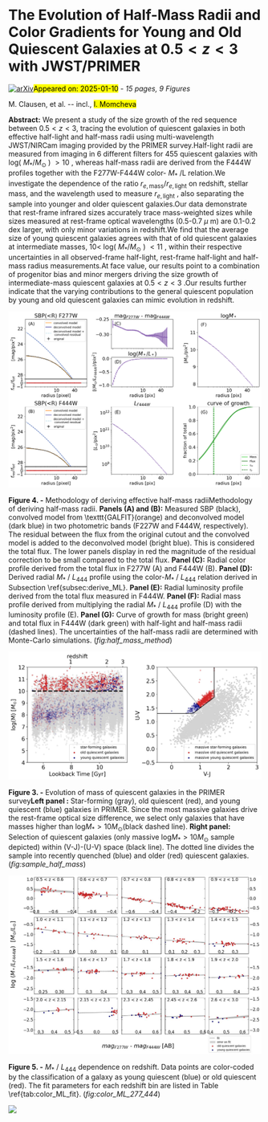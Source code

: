 <div class="macros" style="visibility:hidden;">
$\newcommand{\ensuremath}{}$
$\newcommand{\xspace}{}$
$\newcommand{\object}[1]{\texttt{#1}}$
$\newcommand{\farcs}{{.}''}$
$\newcommand{\farcm}{{.}'}$
$\newcommand{\arcsec}{''}$
$\newcommand{\arcmin}{'}$
$\newcommand{\ion}[2]{#1#2}$
$\newcommand{\textsc}[1]{\textrm{#1}}$
$\newcommand{\hl}[1]{\textrm{#1}}$
$\newcommand{\footnote}[1]{}$
$\newcommand{\vdag}{(v)^\dagger}$
$\newcommand$
$\newcommand$</div>



<div id="title">

# The Evolution of Half-Mass Radii and Color Gradients for Young and Old Quiescent Galaxies at $0.5 < z < 3$ with JWST/PRIMER

</div>
<div id="comments">

[![arXiv](https://img.shields.io/badge/arXiv-2501.04788-b31b1b.svg)](https://arxiv.org/abs/2501.04788)<mark>Appeared on: 2025-01-10</mark> -  _15 pages, 9 Figures_

</div>
<div id="authors">

M. Clausen, et al. -- incl., <mark>I. Momcheva</mark>

</div>
<div id="abstract">

**Abstract:** We present a study of the size growth of the red sequence between $0.5<z<3,$ tracing the evolution of quiescent galaxies in both effective half-light and half-mass radii using multi-wavelength JWST/NIRCam imaging provided by the PRIMER survey.Half-light radii are measured from imaging in 6 different filters for 455 quiescent galaxies with log( $M_*/M_{\odot}$ ) $>10$ , whereas half-mass radii are derived from the F444W profiles together with the F277W-F444W color- $M_*$ /L relation.We investigate the dependence of the ratio $r_{e, \mathrm{mass}}/r_{e, \mathrm{light}}$ on redshift, stellar mass, and the wavelength used to measure $r_{e, \mathrm{light}}$ , also separating the sample into younger and older quiescent galaxies.Our data demonstrate that rest-frame infrared sizes accurately trace mass-weighted sizes while sizes measured at rest-frame optical wavelengths (0.5-0.7 $\mu$ m) are 0.1-0.2 dex larger, with only minor variations in redshift.We find that the average size of young quiescent galaxies agrees with that of old quiescent galaxies at intermediate masses, $10<$ log( $M_*/M_{\odot}$ ) $<11$ , within their respective uncertainties in all observed-frame half-light, rest-frame half-light and half-mass radius measurements.At face value, our results point to a combination of progenitor bias and minor mergers driving the size growth of intermediate-mass quiescent galaxies at $0.5<z<3$ .Our results further indicate that the varying contributions to the general quiescent population by young and old quiescent galaxies can mimic evolution in redshift.

</div>

<div id="div_fig1">

<img src="tmp_2501.04788/./110_half_mass.jpeg" alt="Fig4" width="100%"/>

**Figure 4. -** Methodology of deriving effective half-mass radiiMethodology of deriving half-mass radii. **Panels (A) and (B):** Measured SBP (black), convolved model from \texttt{GALFIT}(orange) and deconvolved model (dark blue) in two photometric bands (F227W and F444W, respectively). The residual between the flux from the original cutout and the convolved model is added to the deconvolved model (bright blue). This is considered the total flux. The lower panels display in red the magnitude of the residual correction to be small compared to the total flux. **Panel (C):** Radial color profile derived from the total flux in F277W (A) and F444W (B). **Panel (D):** Derived radial $M_*$ / $L_{444}$ profile using the color-$M_*$ / $L_{444}$ relation derived in Subsection \ref{subsec:derive_ML}. **Panel (E):** Radial luminosity profile derived from the total flux measured in F444W. **Panel (F):** Radial mass profile derived from multiplying the radial $M_*$ / $L_{444}$ profile (D) with the luminosity profile (E). **Panel (G):** Curve of growth for mass (bright green) and total flux in F444W  (dark green) with half-light and half-mass radii (dashed lines). The uncertainties of the half-mass radii are determined with Monte-Carlo simulations. (*fig:half_mass_method*)

</div>
<div id="div_fig2">

<img src="tmp_2501.04788/./Selections.jpeg" alt="Fig3" width="100%"/>

**Figure 3. -** Evolution of mass of quiescent galaxies in the PRIMER survey**Left panel :** Star-forming (gray), old quiescent (red), and young quiescent (blue) galaxies in PRIMER. Since the most massive galaxies drive the rest-frame optical size difference, we select only galaxies that have masses higher than log$M_* > 10M_{\odot}$(black dashed line). **Right panel:** Selection of quiescent galaxies (only massive log$M_* > 10M_{\odot}$ sample depicted) within (V-J)-(U-V) space (black line). The dotted line divides the sample into recently quenched (blue) and older (red) quiescent galaxies. (*fig:sample_half_mass*)

</div>
<div id="div_fig3">

<img src="tmp_2501.04788/./color_ML_relations_277_444_detailed.jpeg" alt="Fig5" width="100%"/>

**Figure 5. -** $M_*$ / $L_{444}$ dependence on redshift. Data points are color-coded by the classification of a galaxy as young quiescent (blue) or old quiescent (red). The fit parameters for each redshift bin are listed in Table \ref{tab:color_ML_fit}. (*fig:color_ML_277_444*)

</div><div id="qrcode"><img src=https://api.qrserver.com/v1/create-qr-code/?size=100x100&data="https://arxiv.org/abs/2501.04788"></div>